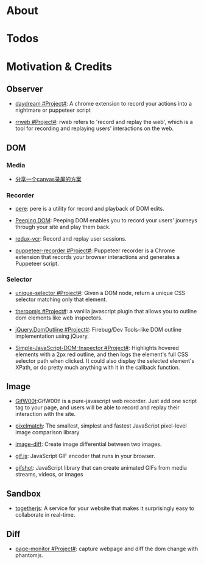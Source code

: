 # About

# Todos

# Motivation & Credits

## Observer

- [daydream #Project#](https://github.com/segmentio/daydream): A chrome extension to record your actions into a nightmare or puppeteer script

- [rrweb #Project#](https://github.com/rrweb-io/rrweb): rweb refers to 'record and replay the web', which is a tool for recording and replaying users' interactions on the web.

## DOM

### Media

- [分享一个canvas录屏的方案](https://zhuanlan.zhihu.com/p/71528138)

### Recorder

- [pere](https://github.com/sgentle/pere): pere is a utility for record and playback of DOM edits.

- [Peeping DOM](https://github.com/davidgilbertson/peeping-dom): Peeping DOM enables you to record your users' journeys through your site and play them back.

- [redux-vcr](https://github.com/joshwcomeau/redux-vcr): Record and replay user sessions.

- [puppeteer-recorder #Project#](https://github.com/checkly/puppeteer-recorder): Puppeteer recorder is a Chrome extension that records your browser interactions and generates a Puppeteer script.

### Selector

- [unique-selector #Project#](https://github.com/ericclemmons/unique-selector): Given a DOM node, return a unique CSS selector matching only that element.

- [theroomjs #Project#](https://github.com/hsynlms/theroomjs): a vanilla javascript plugin that allows you to outline dom elements like web inspectors.

- [jQuery.DomOutline #Project#](https://github.com/andrewchilds/jQuery.DomOutline): Firebug/Dev Tools-like DOM outline implementation using jQuery.

- [Simple-JavaScript-DOM-Inspector #Project#](https://github.com/oldprojects/Simple-JavaScript-DOM-Inspector): Highlights hovered elements with a 2px red outline, and then logs the element's full CSS selector path when clicked. It could also display the selected element's XPath, or do pretty much anything with it in the callback function.

## Image

- [GifW00t](https://github.com/yaronn/GifW00t):GifW00t! is a pure-javascript web recorder. Just add one script tag to your page, and users will be able to record and replay their interaction with the site.

- [pixelmatch](https://github.com/mapbox/pixelmatch): The smallest, simplest and fastest JavaScript pixel-level image comparison library

- [image-diff](https://github.com/uber-archive/image-diff): Create image differential between two images.

- [gif.js](https://github.com/jnordberg/gif.js): JavaScript GIF encoder that runs in your browser.

- [gifshot](https://github.com/yahoo/gifshot): JavaScript library that can create animated GIFs from media streams, videos, or images

## Sandbox

- [togetherjs](https://github.com/mozilla/togetherjs): A service for your website that makes it surprisingly easy to collaborate in real-time.

## Diff

- [page-monitor #Project#](https://github.com/fouber/page-monitor): capture webpage and diff the dom change with phantomjs.
